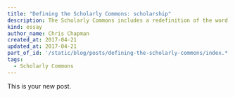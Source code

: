 ```yaml
---
title: "Defining the Scholarly Commons: scholarship"
description: The Scholarly Commons includes a redefinition of the word scholarship.
kind: essay
author_name: Chris Chapman
created_at: 2017-04-21
updated_at: 2017-04-21
part_of_id: '/static/blog/posts/defining-the-scholarly-commons/index.*'
tags:
  - Scholarly Commons
---
```

This is your new post.
